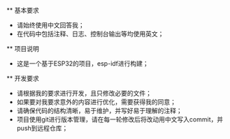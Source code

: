 ** 基本要求
- 请始终使用中文回答我；
- 在代码中包括注释、日志、控制台输出等均使用英文；

** 项目说明
- 这是一个基于ESP32的项目，esp-idf进行构建；

** 开发要求
- 请根据我的要求进行开发，且只修改必要的文件；
- 如果要对我要求意外的内容进行优化，需要获得我的同意；
- 请确保代码的结构清晰，易于维护，并写好易于理解的注释；
- 项目使用git进行版本管理，请在每一轮修改后将改动用中文写入commit，并push到远程仓库；